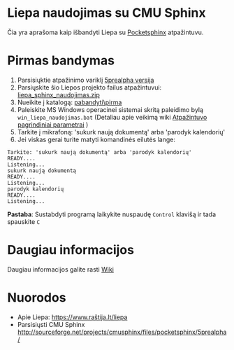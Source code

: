# Liepa naudojimas su CMU Sphinx

Čia yra aprašoma kaip išbandyti Liepa su [Pocketsphinx](http://cmusphinx.sourceforge.net/) atpažintuvu.

# Pirmas bandymas

1. Parsisiųktie atpažinimo variklį [5prealpha versija](http://sourceforge.net/projects/cmusphinx/files/pocketsphinx/5prealpha/)
1. Parsiųskite šio Liepos projekto failus atpažintuvui: [liepa_sphinx_naudojimas.zip](https://github.com/liepa-project/liepa_sphinx_naudojimas/archive/master.zip)
1. Nueikite į katalogą: [pabandyti\pirma](../../tree/master/pabandyti/pirmas)
1. Paleiskite MS Windows operacinei sistemai skritą paleidimo bylą `win_liepa_naudojimas.bat` (Detaliau apie veikimą wiki [Atpažintuvo pagrindiniai parametrai](https://github.com/liepa-project/liepa_sphinx_naudojimas/wiki/Atpa%C5%BEintuvo-pagrindiniai-parametrai) )
1. Tarkite į mikrafoną: 'sukurk naują dokumentą' arba 'parodyk kalendorių'
1. Jei viskas gerai turite matyti komandinės eilutės lange:
```
Tarkite: 'sukurk naują dokumentą' arba 'parodyk kalendorių'
READY....
Listening...
sukurk naują dokumentą
READY....
Listening...
parodyk kalendorių
READY....
Listening...
```

**Pastaba**: Sustabdyti programą laikykite nuspaudę `Control` klavišą ir tada spauskite `C`

# Daugiau informacijos 

Daugiau informacijos galite rasti [Wiki](https://github.com/liepa-project/liepa_sphinx_naudojimas/wiki)

# Nuorodos
- Apie Liepa: https://www.raštija.lt/liepa
- Parsisiųsti CMU Sphinx http://sourceforge.net/projects/cmusphinx/files/pocketsphinx/5prealpha/

